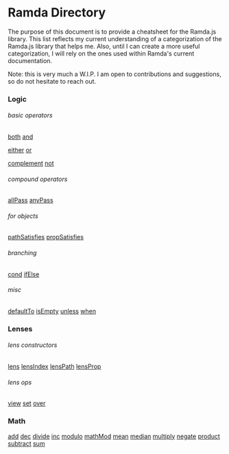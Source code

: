 # Ramda Directory

The purpose of this document is to provide a cheatsheet for the Ramda.js library.
This list reflects my current understanding of a categorization of the Ramda.js library that helps me.
Also, until I can create a more useful categorization, I will rely on the ones used within Ramda's current documentation.

Note: this is very much a W.I.P. I am open to contributions and suggestions, so do not hesitate to reach out.

### Logic
###### basic operators
[both](http://ramdajs.com/0.19.1/docs/#both)
[and](http://ramdajs.com/0.19.1/docs/#and)

[either](http://ramdajs.com/0.19.1/docs/#either)
[or](http://ramdajs.com/0.19.1/docs/#or)

[complement](http://ramdajs.com/0.19.1/docs/#complement)
[not](http://ramdajs.com/0.19.1/docs/#not)

###### compound operators
[allPass](http://ramdajs.com/0.19.1/docs/#allPass)
[anyPass](http://ramdajs.com/0.19.1/docs/#anyPass)

###### for objects
[pathSatisfies](http://ramdajs.com/0.19.1/docs/#pathSatisfies)
[propSatisfies](http://ramdajs.com/0.19.1/docs/#propSatisfies)

###### branching
[cond](http://ramdajs.com/0.19.1/docs/#cond)
[ifElse](http://ramdajs.com/0.19.1/docs/#ifElse)

###### misc
[defaultTo](http://ramdajs.com/0.19.1/docs/#defaultTo)
[isEmpty](http://ramdajs.com/0.19.1/docs/#isEmpty)
[unless](http://ramdajs.com/0.19.1/docs/#unless)
[when](http://ramdajs.com/0.19.1/docs/#when)

### Lenses
###### lens constructors
[lens](http://ramdajs.com/0.19.1/docs/#lens)
[lensIndex](http://ramdajs.com/0.19.1/docs/#lensIndex)
[lensPath](http://ramdajs.com/0.19.1/docs/#lensPath)
[lensProp](http://ramdajs.com/0.19.1/docs/#lensProp)

###### lens ops
[view](http://ramdajs.com/0.19.1/docs/#view)
[set](http://ramdajs.com/0.19.1/docs/#set)
[over](http://ramdajs.com/0.19.1/docs/#over)

### Math
[add](http://ramdajs.com/0.19.1/docs/#add)
[dec](http://ramdajs.com/0.19.1/docs/#dec)
[divide](http://ramdajs.com/0.19.1/docs/#divide)
[inc](http://ramdajs.com/0.19.1/docs/#inc)
[modulo](http://ramdajs.com/0.19.1/docs/#modulo)
[mathMod](http://ramdajs.com/0.19.1/docs/#mathMod)
[mean](http://ramdajs.com/0.19.1/docs/#mean)
[median](http://ramdajs.com/0.19.1/docs/#median)
[multiply](http://ramdajs.com/0.19.1/docs/#multiply)
[negate](http://ramdajs.com/0.19.1/docs/#negate)
[product](http://ramdajs.com/0.19.1/docs/#product)
[subtract](http://ramdajs.com/0.19.1/docs/#subtract)
[sum](http://ramdajs.com/0.19.1/docs/#sum)
